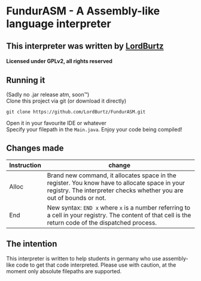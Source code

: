 # FundurASM - A Assembly-like language interpreter
## This interpreter was written by [LordBurtz](https://github.com/Lordburtz)
#### Licensed under GPLv2, all rights reserved

## Running it
(Sadly no .jar release atm, soon™)  
Clone this project via git (or download it directly)
```shell
git clone https://github.com/LordBurtz/FundurASM.git

```  
Open it in your favourite IDE or whatever  
Specify your filepath in the `Main.java`.
Enjoy your code being compiled!

## Changes made
| Instruction | change |
| --- | ---|
| Alloc | Brand new command, it allocates space in the register. You know have to allocate space in your registry. The interpreter checks whether you are out of bounds or not. |
| End | New syntax: `END x` where `x` is a number referring to a cell in your registry. The content of that cell is the return code of the dispatched process. |

## The intention
This interpreter is written to help students in germany who use assembly-like code to get that code interpreted.
Please use with caution, at the moment only absolute filepaths are supported.